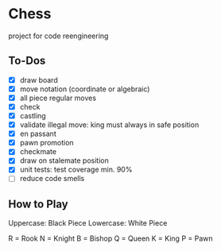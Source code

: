# Chess
project for code reengineering

## To-Dos

- [X] draw board
- [X] move notation (coordinate or algebraic)
- [X] all piece regular moves
- [X] check
- [X] castling
- [X] validate illegal move: king must always in safe position
- [X] en passant
- [X] pawn promotion
- [X] checkmate
- [x] draw on stalemate position
- [x] unit tests: test coverage min. 90%
- [ ] reduce code smells

## How to Play
Uppercase: Black Piece
Lowercase: White Piece

R = Rook
N = Knight
B = Bishop
Q = Queen
K = King
P = Pawn
